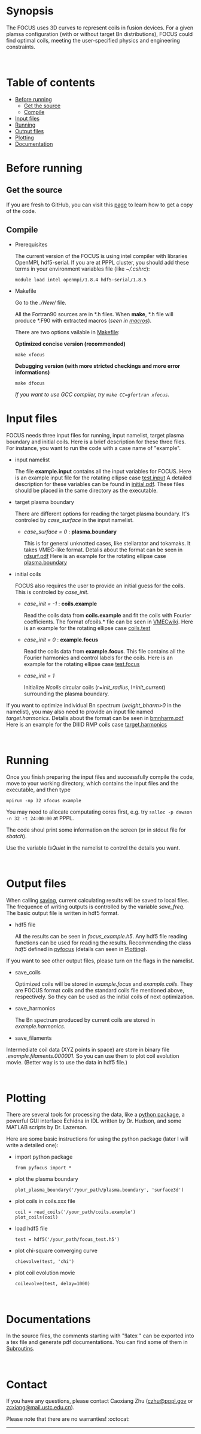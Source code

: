 # Synopsis

The FOCUS uses 3D curves to represent coils in fusion devices.
For a given plamsa configuration (with or without target Bn distributions), FOCUS could find optimal coils, meeting the user-specified physics and engineering constraints.

&nbsp;

# Table of contents

- [Before running](#before-running)
  * [Get the source](#get-the-source)
  * [Compile](#compile)
- [Input files](#input-files)
- [Running](#running)
- [Output files](#output-files)
- [Plotting](#plotting)
- [Documentation](#documentation)

# Before running

## Get the source
If you are fresh to GitHub, you can visit this [page](https://princetonuniversity.github.io/FOCUS/Get_the_code) to learn how to get a copy of the code.

## Compile
* Prerequisites

  The current version of the FOCUS is using intel compiler with libraries OpenMPI, hdf5-serial.
  If you are at PPPL cluster, you should add these terms in your environment variables file (like *~/.cshrc*):
  ```
  module load intel openmpi/1.8.4 hdf5-serial/1.8.5
  ```

* Makefile

  Go to the *./New/* file.
  
  All the Fortran90 sources are in \*.h files. When **make**, \*.h file will produce \*.F90 with extracted macros (*seen in [macros](https://github.com/PrincetonUniversity/FOCUS/tree/master/New/macros)*).

  There are two options vailable in [Makefile](https://github.com/PrincetonUniversity/FOCUS/tree/master/New/Makefile):
  
  **Optimized concise version (recommended)**
  ```
  make xfocus
  ```
  **Debugging version (with more stricted checkings and more error informations)**
  ```
  make dfocus
  ```
  *If you want to use GCC compiler, try `make CC=gfortran xfocus`.*
  
# Input files

FOCUS needs three input files for running, input namelist, target plasma boundary and initial coils.
Here is a brief description for these three files. 
For instance, you want to run the code with a case name of "example".

* input namelist
  
  The file **example.input** contains all the input variables for FOCUS.
  Here is an example input file for the rotating ellipse case [test.input](https://github.com/PrincetonUniversity/FOCUS/tree/master/examples/New_rotating_ellipse/test.input)
  A detailed description for these variables can be found in [initial.pdf](https://princetonuniversity.github.io/FOCUS/initial.pdf).
  These files should be placed in the same directory as the executable.
  
* target plasma boundary

  There are different options for reading the target plasma boundary.
  It's controled by *case_surface* in the input namelist. 
  
  - *case_surface = 0* : **plasma.boundary**
  
    This is for general unknotted cases, like stellarator and tokamaks. It takes VMEC-like format. 
    Detalis about the format can be seen in [rdsurf.pdf](https://princetonuniversity.github.io/FOCUS/rdsurf.pdf)
	Here is an example for the rotating ellipse case [plasma.boundary](https://github.com/PrincetonUniversity/FOCUS/tree/master/examples/New_rotating_ellipse/plasma.boundary)
    
* initial coils

  FOCUS also requires the user to provide an initial guess for the coils. This is controled by *case_init*.
  
  - *case_init = -1* : **coils.example**
  
    Read the coils data from **coils.example** and fit the coils with Fourier coefficients. 
    The format ofcoils.\* file can be seen in [VMECwiki](http://vmecwiki.pppl.wikispaces.net/MAKEGRID).
	Here is an example for the rotating ellipse case [coils.test](https://github.com/PrincetonUniversity/FOCUS/tree/master/examples/New_rotating_ellipse/coils.test)
    
  - *case_init =  0* : **example.focus**
  
    Read the coils data from **example.focus**. This file contains all the Fourier harmonics and control labels for the coils.
	Here is an example for the rotating ellipse case [test.focus](https://github.com/PrincetonUniversity/FOCUS/tree/master/examples/New_rotating_ellipse/test.focus)
    
  - *case_init =  1*
  
    Initialize *Ncoils* circular coils (r=*init_radius*, I=*init_current*) surrounding the plasma boundary.

If you want to optimize individual Bn spectrum (*weight_bharm>0* in the namelist), you may also need to provide an input file named *target.harmonics*.
Detalis about the format can be seen in [bmnharm.pdf](https://princetonuniversity.github.io/FOCUS/bmnharm.pdf)
Here is an example for the DIIID RMP coils case [target.harmonics](https://github.com/PrincetonUniversity/FOCUS/tree/master/examples/New_d3d_RMP/target.harmonics)

&nbsp;

# Running

Once you finish preparing the input files and successfully compile the code, move to your working directory, which contains the input files and the executable, and then type
```
mpirun -np 32 xfocus example
```
You may need to allocate computating cores first, e.g. try `salloc -p dawson -n 32 -t 24:00:00` at PPPL.

The code shoul print some information on the screen (or in stdout file for *sbatch*).

Use the variable *IsQuiet* in the namelist to control the details you want.

&nbsp;

# Output files

When calling [saving](https://github.com/PrincetonUniversity/FOCUS/tree/master/New/saving.h), current calculating results will be saved to local files.
The frequence of writing outputs is controlled by the variable *save_freq*.
The basic output file is written in hdf5 format.

* hdf5 file
  
  All the results can be seen in *focus_example.h5*. 
  Any hdf5 file reading functions can be used for reading the results. 
  Recommending the class *hdf5* defined in [pyfocus](https://github.com/PrincetonUniversity/FOCUS/blob/master/pyfocus/coil.py) (details can seen in [Plotting](#plotting)).
  
If you want to see other output files, please turn on the flags in the namelist.

* save_coils

  Optimized coils will be stored in *example.focus* and *example.coils*. 
  They are FOCUS format coils and the standard coils file mentioned above, respectively. 
  So they can be used as the initial coils of next optimization.
  
* save_harmonics

  The Bn spectrum produced by current coils are stored in *example.harmonics*.
  
* save_filaments

Intermediate coil data (XYZ points in space) are store in binary file *.example.filaments.000001*. 
  So you can use them to plot coil evolution movie. (Better way is to use the data in hdf5 file.)

&nbsp;

# Plotting
There are several tools for processing the data, like a [python package](https://github.com/PrincetonUniversity/FOCUS/blob/master/pyfocus/coil.py), 
a powerful GUI interface Echidna in IDL written by Dr. Hudson, and some MATLAB scripts by Dr. Lazerson.

Here are some basic instructions for using the python package (later I will write a detailed one):

* import python package
  ```
  from pyfocus import *
  ```

* plot the plasma boundary
  ```
  plot_plasma_boundary('/your_path/plasma.boundary', 'surface3d')
  ```

* plot coils in coils.xxx file
  ```
  coil = read_coils('/your_path/coils.example')
  plot_coils(coil)
  ```

* load hdf5 file
  ```
  test = hdf5('/your_path/focus_test.h5')
  ```

* plot chi-square converging curve
  ```
  chievolve(test, 'chi')
  ```
  
* plot coil evolution movie
  ```
  coilevolve(test, delay=1000)
  ```
  

&nbsp;

# Documentations
In the source files, the comments starting with "!latex " can be exported into a tex file and generate pdf documentations.
You can find some of them in [Subroutins](https://princetonuniversity.github.io/FOCUS/subroutines).

&nbsp;

# Contact
If you have any questions, please contact Caoxiang Zhu (czhu@pppl.gov or zcxiang@mail.ustc.edu.cn).

Please note that there are no warranties! :octocat:

-----------
